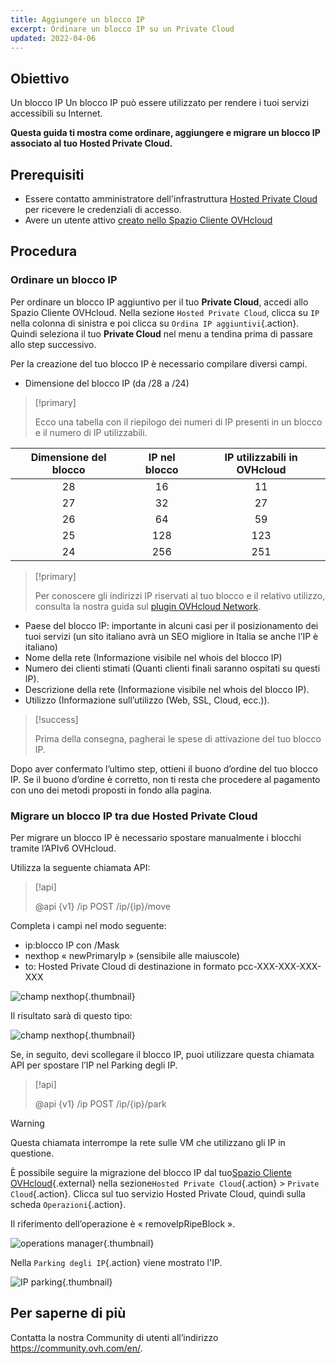 ```yaml
---
title: Aggiungere un blocco IP
excerpt: Ordinare un blocco IP su un Private Cloud
updated: 2022-04-06
---
```


## Obiettivo

Un blocco IP Un blocco IP può essere utilizzato per rendere i tuoi servizi accessibili su Internet. 

**Questa guida ti mostra come ordinare, aggiungere e migrare un blocco IP associato al tuo Hosted Private Cloud.**

## Prerequisiti

- Essere contatto amministratore dell'infrastruttura [Hosted Private Cloud](https://www.ovhcloud.com/it/enterprise/products/hosted-private-cloud/) per ricevere le credenziali di accesso.
- Avere un utente attivo [creato nello Spazio Cliente OVHcloud](https://www.ovh.com/auth/?action=gotomanager&from=https://www.ovh.it/&ovhSubsidiary=it)

## Procedura

### Ordinare un blocco IP

Per ordinare un blocco IP aggiuntivo per il tuo **Private Cloud**, accedi allo Spazio Cliente OVHcloud. Nella sezione `Hosted Private Cloud`, clicca su `IP` nella colonna di sinistra e poi clicca su `Ordina IP aggiuntivi`{.action}. Quindi seleziona il tuo **Private Cloud** nel menu a tendina prima di passare allo step successivo.

Per la creazione del tuo blocco IP è necessario compilare diversi campi.

- Dimensione del blocco IP (da /28 a /24)

> [!primary]
>
> Ecco una tabella con il riepilogo dei numeri di IP presenti in un blocco e il numero di IP utilizzabili.
> 

|Dimensione del blocco|IP nel blocco|IP utilizzabili in OVHcloud|
|:---:|:---:|:---:|
|28|16|11|
|27|32|27|
|26|64|59|
|25|128|123|
|24|256|251|

> [!primary]
>
> Per conoscere gli indirizzi IP riservati al tuo blocco e il relativo utilizzo, consulta la nostra guida sul [plugin OVHcloud Network](plugin_ovh_network2.).
>

- Paese del blocco IP:  importante in alcuni casi per il posizionamento dei tuoi servizi (un sito italiano avrà un SEO migliore in Italia se anche l’IP è italiano)
- Nome della rete (Informazione visibile nel whois del blocco IP)
- Numero dei clienti stimati (Quanti clienti finali saranno ospitati su questi IP).
- Descrizione della rete (Informazione visibile nel whois del blocco IP).
- Utilizzo (Informazione sull’utilizzo (Web, SSL, Cloud, ecc.)).

> [!success]
>
> Prima della consegna, pagherai le spese di attivazione del tuo blocco IP.
>

Dopo aver confermato l’ultimo step, ottieni il buono d’ordine del tuo blocco IP. Se il buono d’ordine è corretto, non ti resta che procedere al pagamento con uno dei metodi proposti in fondo alla pagina.

### Migrare un blocco IP tra due Hosted Private Cloud

Per migrare un blocco IP è necessario spostare manualmente i blocchi tramite l’APIv6 OVHcloud.

Utilizza la seguente chiamata API:

> [!api]
>
> @api {v1} /ip POST /ip/{ip}/move
> 

Completa i campi nel modo seguente:

- ip:blocco IP con /Mask
- nexthop « newPrimaryIp » (sensibile alle maiuscole)
- to: Hosted Private Cloud di destinazione in formato pcc-XXX-XXX-XXX-XXX

![champ nexthop](images_move-api.png){.thumbnail}

Il risultato sarà di questo tipo:

![champ nexthop](images_api-result.png){.thumbnail}

Se, in seguito, devi scollegare il blocco IP, puoi utilizzare questa chiamata API per spostare l’IP nel Parking degli IP. 

> [!api]
>
> @api {v1} /ip POST /ip/{ip}/park
> 

> [!warning]
>
> Questa chiamata interrompe la rete sulle VM che utilizzano gli IP in questione.
>

È possibile seguire la migrazione del blocco IP dal tuo[Spazio Cliente OVHcloud](https://www.ovh.com/auth/?action=gotomanager&from=https://www.ovh.it/&ovhSubsidiary=it){.external} nella sezione`Hosted Private Cloud`{.action} > `Private Cloud`{.action}. Clicca sul tuo servizio Hosted Private Cloud, quindi sulla scheda `Operazioni`{.action}.

Il riferimento dell’operazione è « removeIpRipeBlock ».

![operations manager](images_operations.png){.thumbnail}

Nella `Parking degli IP`{.action} viene mostrato l'IP.

![IP parking](ip-parking.png){.thumbnail}

## Per saperne di più

Contatta la nostra Community di utenti all’indirizzo <https://community.ovh.com/en/>.
